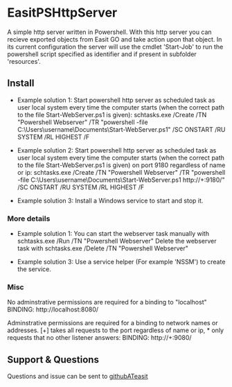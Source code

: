 # EasitPSHttpServer

A simple http server written in Powershell.
With this http server you can recieve exported objects from Easit GO and take action upon that object.
In its current configuration the server will use the cmdlet 'Start-Job' to run the powershell script
specified as identifier and if present in subfolder 'resources'.

## Install

- Example solution 1:
Start powershell http server as scheduled task as user local system every time the computer starts (when the correct path to the file Start-WebServer.ps1 is given):
schtasks.exe /Create /TN "Powershell Webserver" /TR "powershell -file C:\Users\username\Documents\Start-WebServer.ps1" /SC ONSTART /RU SYSTEM /RL HIGHEST /F

- Example solution 2:
Start powershell http server as scheduled task as user local system every time the computer starts (when the correct path to the file Start-WebServer.ps1 is given) on port 9180 regardless of name or ip:
schtasks.exe /Create /TN "Powershell Webserver" /TR "powershell -file C:\Users\username\Documents\Start-WebServer.ps1 http://+:9180/" /SC ONSTART /RU SYSTEM /RL HIGHEST /F

- Example solution 3:
Install a Windows service to start and stop it.

### More details

- Example solution 1:
You can start the webserver task manually with
  schtasks.exe /Run /TN "Powershell Webserver"
Delete the webserver task with
  schtasks.exe /Delete /TN "Powershell Webserver"

- Example solution 3:
Use a service helper (For example 'NSSM') to create the service.

### Misc

No adminstrative permissions are required for a binding to "localhost"
BINDING: http://localhost:8080/

Adminstrative permissions are required for a binding to network names or addresses.
[+] takes all requests to the port regardless of name or ip, * only requests that no other listener answers:
BINDING: http://+:9080/

## Support & Questions

Questions and issue can be sent to [githubATeasit](mailto:github@easit.com)